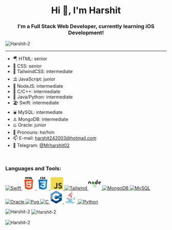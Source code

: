 <!-- ### Heading -->

<!--
**Harshit-2/Harshit-2** is a ✨ _special_ ✨ repository because its `README.md` (this file) appears on your GitHub profile.

Here are some ideas to get you started:

- 🔭 I’m currently working on ...
- 🌱 I’m currently learning ...
- 👯 I’m looking to collaborate on ...
- 🤔 I’m looking for help with ...
- 💬 Ask me about ...
- 📫 How to reach me: ...
- 😄 Pronouns: ...
- ⚡ Fun fact: ...
-->



<h1 align="center">Hi 👋, I'm Harshit</h1>
<h3 align="center">I'm a Full Stack Web Developer, currently learning iOS Development!</h3>

<p align="space-around"> <img
        src="https://komarev.com/ghpvc/?username=Harshit-2&label=Profile%20views&color=0e75b6&style=flat"
        alt="Harshit-2" /> </p>

<!--                [![trophy](https://github-profile-trophy.vercel.app/?username=Harshit-2&theme=onedark)](https://github.com/Harshit-2/github-profile-trophy)
<p align="left"> <a href="https://github.com/ryo-ma/github-profile-trophy"><img
            src="https://github-profile-trophy.vercel.app/?username=Harshit-2" alt="Harshit-2" /></a> </p>                -->

<hr>

<!-- - 🔭 I’m currently working on Expense Tracker Website

- 🌱 I’m currently learning **iOS Development and Swift**

- 👯 I’m looking to collaborate on **any open source projects**

- 👨‍💻 Most of my projects are available at https://github.com/Harshit-2

- 📫 How to reach me **harshit53287@gmail.com** -->

- 🪂 HTML: senior
- 🔭 CSS: senior
- 🍃 TailwindCSS: intermediate
- ⛱️ JavaScript: junior
- 🌱 NodeJS: intermediate
- 👀 C/C++: intermediate
- 🐍 Java/Python: intermediate
- 🏖️ Swift: intermediate
- ⛲ MySQL: intermediate
- ⚓ MongoDB: intermediate
- ♨️ Oracle: junior
- 💭 Pronouns: he/him
- 📫 E-mail: [harshit242003@hotmail.com](mailto:harshit242003@hotmail.com)
- 💬 Telegram: [@Mrharshit02](https://t.me/Mrharshit02)

<br>


<!-- <h3 align="left">Connect with me:</h3>
<p align="left"> -->
<!-- <a href="https://twitter.com/tejasku66136866" target="blank"><img align="center" src="https://raw.githubusercontent.com/rahuldkjain/github-profile-readme-generator/master/src/images/icons/Social/twitter.svg" alt="tejasku66136866" height="30" width="40" /></a>
<a href="https://linkedin.com/in/https://www.linkedin.com/in/tejaskumar574" target="blank"><img align="center" src="https://raw.githubusercontent.com/rahuldkjain/github-profile-readme-generator/master/src/images/icons/Social/linked-in-alt.svg" alt="https://www.linkedin.com/in/tejaskumar574" height="30" width="40" /></a>
<a href="https://www.leetcode.com/https://leetcode.com/tejaskumar574/" target="blank"><img align="center" src="https://raw.githubusercontent.com/rahuldkjain/github-profile-readme-generator/master/src/images/icons/Social/leet-code.svg" alt="https://leetcode.com/tejaskumar574/" height="30" width="40" /></a> -->
</p>

<h3 align="left">Languages and Tools:</h3>
<p align="left"> <a href="https://developer.apple.com/swift/" target="_blank" rel="noreferrer"> <img
            src="https://www.svgrepo.com/show/452110/swift.svg" alt="Swift" width="40" height="40" /> </a>
    <a href="https://en.wikipedia.org/wiki/HTML" target="_blank" rel="noreferrer"> <img
            src="https://raw.githubusercontent.com/devicons/devicon/master/icons/html5/html5-original-wordmark.svg"
            alt="HTML" width="40" height="40" /> </a> <a href="https://en.wikipedia.org/wiki/CSS" target="_blank"
        rel="noreferrer"> <img
            src="https://raw.githubusercontent.com/devicons/devicon/master/icons/css3/css3-original-wordmark.svg"
            alt="CSS" width="40" height="40" /> </a> <a href="https://en.wikipedia.org/wiki/JavaScript" target="_blank"
        rel="noreferrer"> <img
            src="https://raw.githubusercontent.com/devicons/devicon/master/icons/javascript/javascript-original.svg"
            alt="JS" width="40" height="40" /> </a> <a href="https://tailwindcss.com/" target="_blank"
        rel="noreferrer"> <img
            src="https://www.vectorlogo.zone/logos/tailwindcss/tailwindcss-icon.svg"
            alt="Tailwind" width="40" height="40" /> </a> <a href="https://nodejs.org/en/learn/getting-started/introduction-to-nodejs" target="_blank"
        rel="noreferrer"> <img src="https://raw.githubusercontent.com/devicons/devicon/master/icons/nodejs/nodejs-original-wordmark.svg" alt="NodeJS" width="40"
            height="40" /> </a> <a href="https://www.mongodb.com/docs/guides/" target="_blank" rel="noreferrer"> <img
            src="https://www.svgrepo.com/show/331488/mongodb.svg" alt="MongoDB" width="40"
            height="40" /> </a> <a href="https://www.mysql.com/" target="_blank" rel="noreferrer"> <img
            src="https://www.svgrepo.com/show/303251/mysql-logo.svg"
            alt="MySQL" width="40" height="40" /> </a> <a href="https://www.oracle.com/in/database/" target="_blank" rel="noreferrer"> <img
          src="https://companieslogo.com/img/orig/ORCL-d5a587ae.png?t=1633210264g"
          alt="Oracle" width="40" height="40" /> </a>  <a href="https://pugjs.org/api/getting-started.html" target="_blank" rel="noreferrer">
        <img src="https://cdn.icon-icons.com/icons2/2699/PNG/512/pugjs_logo_icon_170825.png" alt="Pug"
            width="40" height="40" /> </a> <a href="https://www.javatpoint.com/c-programming-language-tutorial"
        target="_blank" rel="noreferrer"> <img
            src="https://upload.wikimedia.org/wikipedia/commons/1/18/C_Programming_Language.svg"
            alt="C" width="40" height="40" /> </a> <a href="https://www.javatpoint.com/cpp-tutorial" target="_blank"
        rel="noreferrer"> <img src="https://raw.githubusercontent.com/devicons/devicon/master/icons/cplusplus/cplusplus-original.svg" alt="C++" width="40"
            height="40" /> </a> <a href="https://dev.java/learn/" target="_blank" rel="noreferrer"> <img
            src="https://raw.githubusercontent.com/devicons/devicon/master/icons/java/java-original.svg" alt="Java" width="40"
            height="40" /> </a> <a href="https://www.python.org/" target="_blank" rel="noreferrer"> <img
            src="https://upload.wikimedia.org/wikipedia/commons/thumb/c/c3/Python-logo-notext.svg/1869px-Python-logo-notext.svg.png" alt="Python"
            width="40" height="40" /> </a></p>

<p><img align="left"
        src="https://github-readme-stats.vercel.app/api/top-langs?username=Harshit-2&show_icons=true&locale=en&layout=compact"
        alt="Harshit-2" /></p>

<p>&nbsp;<img align="center"
        src="https://github-readme-stats.vercel.app/api?username=Harshit-2&show_icons=true&locale=en" alt="Harshit-2" />
</p>
<p><img align="center" src="https://github-readme-streak-stats.herokuapp.com/?user=Harshit-2&" alt="Harshit-2" /></p>



<!-- [![An image of @harshit2's Holopin badges, which is a link to view their full Holopin profile](https://holopin.me/harshit2)](https://holopin.io/@harshit2) -->
